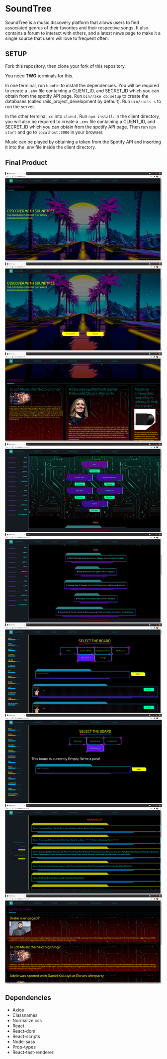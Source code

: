 # SoundTree

SoundTree is a music discovery platform that allows users to find associated genres of their favorites and their respective songs. It also contains a forum to interact with others, and a latest news page to make it a single source that users will love to frequent often.

## SETUP

Fork this repository, then clone your fork of this repository.

You need **TWO** terminals for this.

In one terminal, run `bundle` to install the dependencies. You will be required to create a `.env` file containing a CLIENT_ID, and SECRET_ID which you can obtain from the spotify API page. Run `bin/rake db:setup` to create the databases (called rails_project_development by default). Run `bin/rails s` to run the server.

In the other terminal, `cd` into `client`. Run `npm install`. In the client directory, you will also be required to create a `.env` file containing a CLIENT_ID, and SECRET_ID which you can obtain from the spotify API page. Then run `npm start` and go to `localhost:3000` in your browser.

Music can be played by obtaining a token from the Spotify API and inserting it into the .env file inside the client directory.


## Final Product

!["Screenshot of home page"](https://github.com/Soliloquiy/SoundTree/blob/master/docs/homepage-1.png)
!["Screenshot of home page-2"](https://github.com/Soliloquiy/SoundTree/blob/master/docs/homepage-2.png)
!["Screenshot of home page-3"](https://github.com/Soliloquiy/SoundTree/blob/master/docs/homepage-3.png)
!["Screenshot of discover page"](https://github.com/Soliloquiy/SoundTree/blob/master/docs/discoverpage-1.png)
!["Screenshot of discover page-2"](https://github.com/Soliloquiy/SoundTree/blob/master/docs/discoverpage-2.png)
!["Screenshot of forum page"](https://github.com/Soliloquiy/SoundTree/blob/master/docs/forumpage-1.png)
!["Screenshot of forum page-2"](https://github.com/Soliloquiy/SoundTree/blob/master/docs/forumpage-2.png)
!["Screenshot of profile page"](https://github.com/Soliloquiy/SoundTree/blob/master/docs/profilepage-1.png)
!["Screenshot of latest page"](https://github.com/Soliloquiy/SoundTree/blob/master/docs/latestnewspage-1.png)



## Dependencies
- Axios
- Classnames
- Normalize.css
- React
- React-dom
- React-scripts
- Node-sass
- Prop-types
- React-test-renderer
